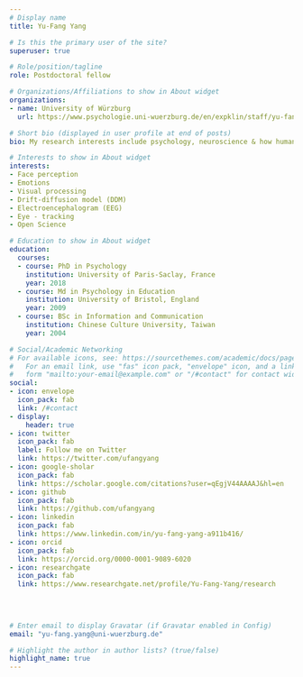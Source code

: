 ```yaml
---
# Display name
title: Yu-Fang Yang

# Is this the primary user of the site?
superuser: true

# Role/position/tagline
role: Postdoctoral fellow

# Organizations/Affiliations to show in About widget
organizations:
- name: University of Würzburg
  url: https://www.psychologie.uni-wuerzburg.de/en/expklin/staff/yu-fang-yang/

# Short bio (displayed in user profile at end of posts)
bio: My research interests include psychology, neuroscience & how human behaviours are shaped by social environment. 

# Interests to show in About widget
interests:
- Face perception
- Emotions
- Visual processing
- Drift-diffusion model (DDM)
- Electroencephalogram (EEG)
- Eye - tracking 
- Open Science

# Education to show in About widget
education:
  courses:
  - course: PhD in Psychology
    institution: University of Paris-Saclay, France
    year: 2018
  - course: Md in Psychology in Education
    institution: University of Bristol, England
    year: 2009
  - course: BSc in Information and Communication
    institution: Chinese Culture University, Taiwan
    year: 2004

# Social/Academic Networking
# For available icons, see: https://sourcethemes.com/academic/docs/page-builder/#icons
#   For an email link, use "fas" icon pack, "envelope" icon, and a link in the
#   form "mailto:your-email@example.com" or "/#contact" for contact widget.
social:
- icon: envelope
  icon_pack: fab
  link: /#contact
- display:
    header: true
- icon: twitter
  icon_pack: fab
  label: Follow me on Twitter
  link: https://twitter.com/ufangyang
- icon: google-sholar
  icon_pack: fab
  link: https://scholar.google.com/citations?user=qEgjV44AAAAJ&hl=en
- icon: github
  icon_pack: fab
  link: https://github.com/ufangyang
- icon: linkedin
  icon_pack: fab
  link: https://www.linkedin.com/in/yu-fang-yang-a911b416/
- icon: orcid
  icon_pack: fab
  link: https://orcid.org/0000-0001-9089-6020
- icon: researchgate
  icon_pack: fab
  link: https://www.researchgate.net/profile/Yu-Fang-Yang/research
  
  
 

# Enter email to display Gravatar (if Gravatar enabled in Config)
email: "yu-fang.yang@uni-wuerzburg.de"

# Highlight the author in author lists? (true/false)
highlight_name: true
---
```



